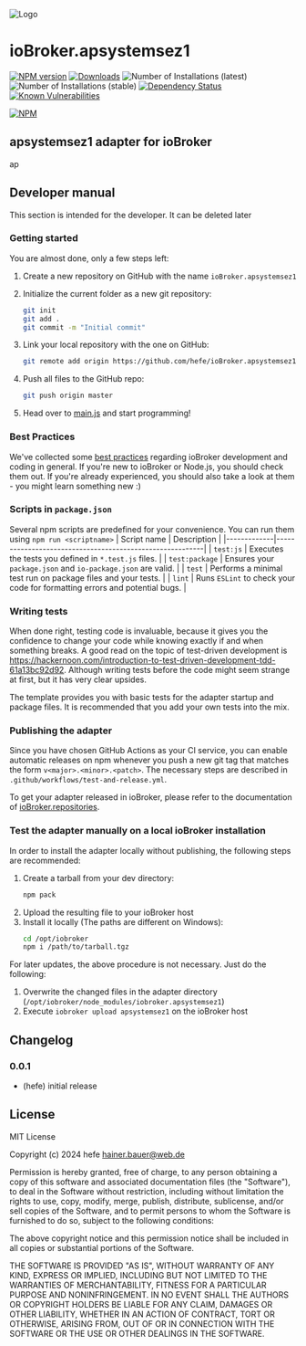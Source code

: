![Logo](admin/apsystemsez1.png)
# ioBroker.apsystemsez1

[![NPM version](http://img.shields.io/npm/v/iobroker.apsystemsez1.svg)](https://www.npmjs.com/package/iobroker.apsystemsez1)
[![Downloads](https://img.shields.io/npm/dm/iobroker.apsystemsez1.svg)](https://www.npmjs.com/package/iobroker.apsystemsez1)
![Number of Installations (latest)](http://iobroker.live/badges/apsystemsez1-installed.svg)
![Number of Installations (stable)](http://iobroker.live/badges/apsystemsez1-stable.svg)
[![Dependency Status](https://img.shields.io/david/hefe/iobroker.apsystemsez1.svg)](https://david-dm.org/hefe/iobroker.apsystemsez1)
[![Known Vulnerabilities](https://snyk.io/test/github/hefe/ioBroker.apsystemsez1/badge.svg)](https://snyk.io/test/github/hefe/ioBroker.apsystemsez1)

[![NPM](https://nodei.co/npm/iobroker.apsystemsez1.png?downloads=true)](https://nodei.co/npm/iobroker.apsystemsez1/)

## apsystemsez1 adapter for ioBroker

ap

## Developer manual
This section is intended for the developer. It can be deleted later

### Getting started

You are almost done, only a few steps left:
1. Create a new repository on GitHub with the name `ioBroker.apsystemsez1`
1. Initialize the current folder as a new git repository:  
    ```bash
    git init
    git add .
    git commit -m "Initial commit"
    ```
1. Link your local repository with the one on GitHub:  
    ```bash
    git remote add origin https://github.com/hefe/ioBroker.apsystemsez1
    ```

1. Push all files to the GitHub repo:  
    ```bash
    git push origin master
    ```
1. Head over to [main.js](main.js) and start programming!

### Best Practices
We've collected some [best practices](https://github.com/ioBroker/ioBroker.repositories#development-and-coding-best-practices) regarding ioBroker development and coding in general. If you're new to ioBroker or Node.js, you should
check them out. If you're already experienced, you should also take a look at them - you might learn something new :)

### Scripts in `package.json`
Several npm scripts are predefined for your convenience. You can run them using `npm run <scriptname>`
| Script name | Description                                              |
|-------------|----------------------------------------------------------|
| `test:js`   | Executes the tests you defined in `*.test.js` files.     |
| `test:package`    | Ensures your `package.json` and `io-package.json` are valid. |
| `test` | Performs a minimal test run on package files and your tests. |
| `lint` | Runs `ESLint` to check your code for formatting errors and potential bugs. |

### Writing tests
When done right, testing code is invaluable, because it gives you the 
confidence to change your code while knowing exactly if and when 
something breaks. A good read on the topic of test-driven development 
is https://hackernoon.com/introduction-to-test-driven-development-tdd-61a13bc92d92. 
Although writing tests before the code might seem strange at first, but it has very 
clear upsides.

The template provides you with basic tests for the adapter startup and package files.
It is recommended that you add your own tests into the mix.

### Publishing the adapter
Since you have chosen GitHub Actions as your CI service, you can 
enable automatic releases on npm whenever you push a new git tag that matches the form 
`v<major>.<minor>.<patch>`. The necessary steps are described in `.github/workflows/test-and-release.yml`.

To get your adapter released in ioBroker, please refer to the documentation 
of [ioBroker.repositories](https://github.com/ioBroker/ioBroker.repositories#requirements-for-adapter-to-get-added-to-the-latest-repository).

### Test the adapter manually on a local ioBroker installation
In order to install the adapter locally without publishing, the following steps are recommended:
1. Create a tarball from your dev directory:  
    ```bash
    npm pack
    ```
1. Upload the resulting file to your ioBroker host
1. Install it locally (The paths are different on Windows):
    ```bash
    cd /opt/iobroker
    npm i /path/to/tarball.tgz
    ```

For later updates, the above procedure is not necessary. Just do the following:
1. Overwrite the changed files in the adapter directory (`/opt/iobroker/node_modules/iobroker.apsystemsez1`)
1. Execute `iobroker upload apsystemsez1` on the ioBroker host

## Changelog

### 0.0.1
* (hefe) initial release

## License
MIT License

Copyright (c) 2024 hefe <hainer.bauer@web.de>

Permission is hereby granted, free of charge, to any person obtaining a copy
of this software and associated documentation files (the "Software"), to deal
in the Software without restriction, including without limitation the rights
to use, copy, modify, merge, publish, distribute, sublicense, and/or sell
copies of the Software, and to permit persons to whom the Software is
furnished to do so, subject to the following conditions:

The above copyright notice and this permission notice shall be included in all
copies or substantial portions of the Software.

THE SOFTWARE IS PROVIDED "AS IS", WITHOUT WARRANTY OF ANY KIND, EXPRESS OR
IMPLIED, INCLUDING BUT NOT LIMITED TO THE WARRANTIES OF MERCHANTABILITY,
FITNESS FOR A PARTICULAR PURPOSE AND NONINFRINGEMENT. IN NO EVENT SHALL THE
AUTHORS OR COPYRIGHT HOLDERS BE LIABLE FOR ANY CLAIM, DAMAGES OR OTHER
LIABILITY, WHETHER IN AN ACTION OF CONTRACT, TORT OR OTHERWISE, ARISING FROM,
OUT OF OR IN CONNECTION WITH THE SOFTWARE OR THE USE OR OTHER DEALINGS IN THE
SOFTWARE.
